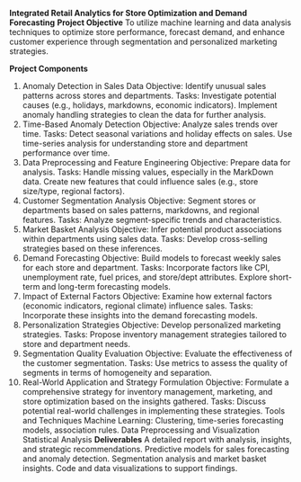 **Integrated Retail Analytics for Store Optimization and Demand Forecasting**
**Project Objective**
To utilize machine learning and data analysis techniques to optimize store performance, forecast demand, and enhance customer experience through segmentation and personalized marketing strategies.

**Project Components**
1. Anomaly Detection in Sales Data
Objective: Identify unusual sales patterns across stores and departments.
Tasks:
Investigate potential causes (e.g., holidays, markdowns, economic indicators).
Implement anomaly handling strategies to clean the data for further analysis.
2. Time-Based Anomaly Detection
Objective: Analyze sales trends over time.
Tasks:
Detect seasonal variations and holiday effects on sales.
Use time-series analysis for understanding store and department performance over time.
3. Data Preprocessing and Feature Engineering
Objective: Prepare data for analysis.
Tasks:
Handle missing values, especially in the MarkDown data.
Create new features that could influence sales (e.g., store size/type, regional factors).
4. Customer Segmentation Analysis
Objective: Segment stores or departments based on sales patterns, markdowns, and regional features.
Tasks:
Analyze segment-specific trends and characteristics.
5. Market Basket Analysis
Objective: Infer potential product associations within departments using sales data.
Tasks:
Develop cross-selling strategies based on these inferences.
6. Demand Forecasting
Objective: Build models to forecast weekly sales for each store and department.
Tasks:
Incorporate factors like CPI, unemployment rate, fuel prices, and store/dept attributes.
Explore short-term and long-term forecasting models.
7. Impact of External Factors
Objective: Examine how external factors (economic indicators, regional climate) influence sales.
Tasks:
Incorporate these insights into the demand forecasting models.
8. Personalization Strategies
Objective: Develop personalized marketing strategies.
Tasks:
Propose inventory management strategies tailored to store and department needs.
9. Segmentation Quality Evaluation
Objective: Evaluate the effectiveness of the customer segmentation.
Tasks:
Use metrics to assess the quality of segments in terms of homogeneity and separation.
10. Real-World Application and Strategy Formulation
Objective: Formulate a comprehensive strategy for inventory management, marketing, and store optimization based on the insights gathered.
Tasks:
Discuss potential real-world challenges in implementing these strategies.
Tools and Techniques
Machine Learning: Clustering, time-series forecasting models, association rules.
Data Preprocessing and Visualization
Statistical Analysis
**Deliverables**
A detailed report with analysis, insights, and strategic recommendations.
Predictive models for sales forecasting and anomaly detection.
Segmentation analysis and market basket insights.
Code and data visualizations to support findings.
